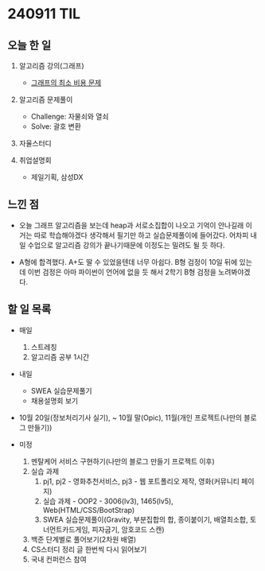 # 240911 TIL

## 오늘 한 일
1. 알고리즘 강의(그래프)
    - [그래프의 최소 비용 문제](../ALGORITHM/그래프의%20최소%20비용%20문제.md)

2. 알고리즘 문제풀이
    - Challenge: 자물쇠와 열쇠
    - Solve: 괄호 변환

3. 자율스터디

4. 취업설명회
   - 제일기획, 삼성DX

## 느낀 점
   - 오늘 그래프 알고리즘을 보는데 heap과 서로소집합이 나오고 기억이 안나길래 이거는 따로 학습해야겠다 생각해서 필기만 하고 실습문제풀이에 들어갔다. 어차피 내일 수업으로 알고리즘 강의가 끝나기때문에 이정도는 밀려도 될 듯 하다.

   - A형에 합격했다. A+도 딸 수 있었을텐데 너무 아쉽다. B형 검정이 10일 뒤에 있는데 이번 검정은 아마 파이썬이 언어에 없을 듯 해서 2학기 B형 검정을 노려봐야겠다.

## 할 일 목록
 - 매일
    1. 스트레칭
    2. 알고리즘 공부 1시간

 - 내일
    - SWEA 실습문제풀기
    - 채용설명회 보기

 - 10월 20일(정보처리기사 실기), ~ 10월 말(Opic), 11월(개인 프로젝트(나만의 블로그 만들기))

 - 미정
    1. 멘탈케어 서비스 구현하기(나만의 블로그 만들기 프로젝트 이후)
    2. 실습 과제
        1. pj1, pj2 - 영화추천서비스, pj3 - 웹 포트폴리오 제작, 영화(커뮤니티 페이지)
        2. 실습 과제 - OOP2 - 3006(lv3), 1465(lv5), Web(HTML/CSS/BootStrap)
        3. SWEA 실습문제풀이(Gravity, 부분집합의 합, 종이붙이기, 배열최소합, 토너먼트카드게임, 피자굽기, 암호코드 스캔)
    3. 백준 단계별로 풀어보기(2차원 배열)
    4. CS스터디 정리 글 한번씩 다시 읽어보기
    5. 국내 컨퍼런스 참여